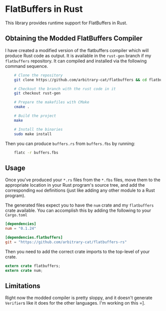 # FlatBuffers in Rust

This library provides runtime support for FlatBuffers in Rust.

## Obtaining the Modded FlatBuffers Compiler

I have created a modified version of the flatbuffers compiler which will produce Rust code as
output. It is available in the `rust-gen` branch if my `flatbuffers` repository. It can compiled and
installed via the following command sequence.

```bash
    # Clone the repository
    git clone https://github.com/arbitrary-cat/flatbuffers && cd flatbuffers

    # Checkout the branch with the rust code in it
    git checkout rust-gen

    # Prepare the makefiles with CMake
    cmake .

    # Build the project
    make

    # Install the binaries
    sudo make install
```

Then you can produce `buffers.rs` from `buffers.fbs` by running:

```bash
    flatc -r buffers.fbs
```

## Usage

Once you've produced your `*.rs` files from the `*.fbs` files, move them to the appropriate location
in your Rust program's source tree, and add the corresponding `mod` definitions (just like adding
any other module to a Rust program).

The generated files expect you to have the `num` crate and my `flatbuffers` crate available. You can
accomplish this by adding the following to your `Cargo.toml`

```toml
[dependencies]
num = "0.1.24"

[dependencies.flatbuffers]
git = "https://github.com/arbitrary-cat/flatbuffers-rs"
```

Then you need to add the correct crate imports to the top-level of your crate.

```rust
extern crate flatbuffers;
extern crate num;
```

## Limitations

Right now the modded compiler is pretty sloppy, and it doesn't generate `Verifier`s like it does for
the other languages. I'm working on this =].
